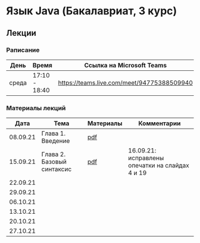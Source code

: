 # Язык Java (Бакалавриат, 3 курс)

## Лекции

### Раписание

| День  | Время         | Ссылка на Microsoft Teams                  |
| ----- | ------------- | ------------------------------------------ |
| среда | 17:10 - 18:40 | https://teams.live.com/meet/94775388509940 |

### Материалы лекций

| Дата     | Тема               | Материалы | Комментарии |
| -------- | ---------          | --------- | ----------- |
| 08.09.21 | Глава 1. Введение  | [pdf](lectures/lecture1/Lecture1.pdf) | |
| 15.09.21 | Глава 2. Базовый синтаксис | [pdf](lectures/lecture2/Lecture2.pdf) | 16.09.21: исправлены опечатки на слайдах 4 и 19 |
| 22.09.21 |                    |           | |
| 29.09.21 |                    |           | |
| 06.10.21 |                    |           | |
| 13.10.21 |                    |           | |
| 20.10.21 |                    |           | |
| 27.10.21 |                    |           | |